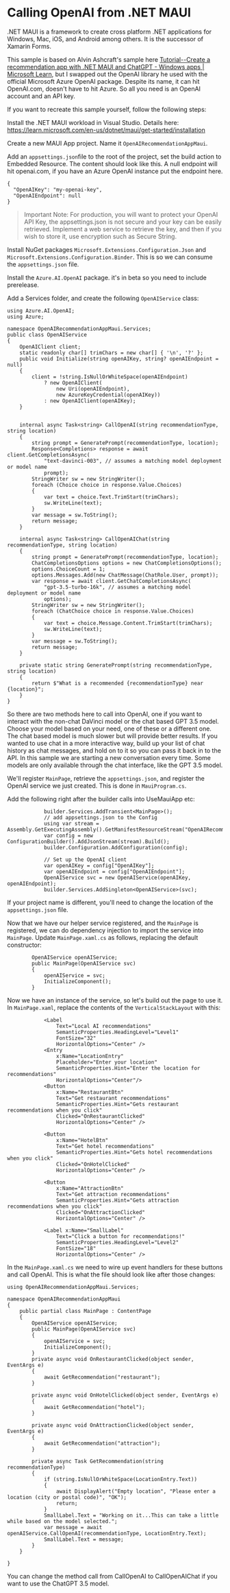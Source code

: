 Calling OpenAI from .NET MAUI
=============================

.NET MAUI is a framework to create cross platform .NET applications for Windows, Mac, iOS, and Android among others. It is the successor of Xamarin Forms.

This sample is based on Alvin Ashcraft's sample here [Tutorial--Create a recommendation app with .NET MAUI and ChatGPT - Windows apps | Microsoft Learn](https://learn.microsoft.com/en-us/windows/apps/windows-dotnet-maui/tutorial-maui-ai), but I swapped out the OpenAI library he used with the official Microsoft Azure OpenAI package. Despite its name, it can hit OpenAI.com, doesn't have to hit Azure. So all you need is an OpenAI account and an API key.

If you want to recreate this sample yourself, follow the following steps:

Install the .NET MAUI workload in Visual Studio. Details here: https://learn.microsoft.com/en-us/dotnet/maui/get-started/installation

Create a new MAUI App project. Name it `OpenAIRecommendationAppMaui`. 

Add an `appsettings.json`file to the root of the project, set the build action to Embedded Resource. The content should look like this. A null endpoint will hit openai.com, if you have an Azure OpenAI instance put the endpoint here.

```
{
  "OpenAIKey": "my-openai-key",
  "OpenAIEndpoint": null
}
```

> Important Note: For production, you will want to protect your OpenAI API Key, the appsettings.json is not secure and your key can be easily retrieved. Implement a web service to retrieve the key, and then if you wish to store it, use encryption such as Secure String.

Install NuGet packages `Microsoft.Extensions.Configuration.Json` and `Microsoft.Extensions.Configuration.Binder`. This is so we can consume the `appsettings.json` file.

Install the `Azure.AI.OpenAI` package. it's in beta so you need to include prerelease. 

Add a Services folder, and create the following `OpenAIService` class:

```
using Azure.AI.OpenAI;
using Azure;

namespace OpenAIRecommendationAppMaui.Services;
public class OpenAIService
{
    OpenAIClient client;
    static readonly char[] trimChars = new char[] { '\n', '?' };
    public void Initialize(string openAIKey, string? openAIEndpoint = null)
    {
        client = !string.IsNullOrWhiteSpace(openAIEndpoint)
            ? new OpenAIClient(
                new Uri(openAIEndpoint),
                new AzureKeyCredential(openAIKey))
            : new OpenAIClient(openAIKey);
    }


    internal async Task<string> CallOpenAI(string recommendationType, string location)
    {
        string prompt = GeneratePrompt(recommendationType, location);
        Response<Completions> response = await client.GetCompletionsAsync(
            "text-davinci-003", // assumes a matching model deployment or model name
            prompt);
        StringWriter sw = new StringWriter();
        foreach (Choice choice in response.Value.Choices)
        {
            var text = choice.Text.TrimStart(trimChars);
            sw.WriteLine(text);
        }
        var message = sw.ToString();
        return message;
    }

    internal async Task<string> CallOpenAIChat(string recommendationType, string location)
    {
        string prompt = GeneratePrompt(recommendationType, location);
        ChatCompletionsOptions options = new ChatCompletionsOptions();
        options.ChoiceCount = 1;
        options.Messages.Add(new ChatMessage(ChatRole.User, prompt));
        var response = await client.GetChatCompletionsAsync(
            "gpt-3.5-turbo-16k", // assumes a matching model deployment or model name
            options);
        StringWriter sw = new StringWriter();
        foreach (ChatChoice choice in response.Value.Choices)
        {
            var text = choice.Message.Content.TrimStart(trimChars);
            sw.WriteLine(text);
        }
        var message = sw.ToString();
        return message;
    }

    private static string GeneratePrompt(string recommendationType, string location)
    {
        return $"What is a recommended {recommendationType} near {location}";
    }
}
```

So there are two methods here to call into OpenAI, one if you want to interact with the non-chat DaVinci model or the chat based GPT 3.5 model. Choose your model based on your need, one of these or a different one. The chat based model is much slower but will provide better results. If you wanted to use chat in a more interactive way, build up your list of chat history as chat messages, and hold on to it so you can pass it back in to the API. In this sample we are starting a new conversation every time. Some models are only available through the chat interface, like the GPT 3.5 model.

We'll register `MainPage`, retrieve the `appsettings.json`, and register the OpenAI service we just created. This is done in `MauiProgram.cs`.

Add the following right after the builder calls into UseMauiApp etc:

```
            builder.Services.AddTransient<MainPage>();
            // add appsettings.json to the Config
            using var stream = Assembly.GetExecutingAssembly().GetManifestResourceStream("OpenAIRecommendationAppMaui.appsettings.json");
            var config = new ConfigurationBuilder().AddJsonStream(stream).Build();
            builder.Configuration.AddConfiguration(config);

            // Set up the OpenAI client
            var openAIKey = config["OpenAIKey"];
            var openAIEndpoint = config["OpenAIEndpoint"];
            OpenAIService svc = new OpenAIService(openAIKey, openAIEndpoint);
            builder.Services.AddSingleton<OpenAIService>(svc);
```

If your project name is different, you'll need to change the location of the `appsettings.json` file.

Now that we have our helper service registered, and the `MainPage` is registered, we can do dependency injection to import the service into `MainPage`. Update `MainPage.xaml.cs` as follows, replacing the default constructor:

```
        OpenAIService openAIService;
        public MainPage(OpenAIService svc)
        {
            openAIService = svc;
            InitializeComponent();
        }
```

Now we have an instance of the service, so let's build out the page to use it. In `MainPage.xaml`, replace the contents of the `VerticalStackLayout` with this:

```
            <Label
                Text="Local AI recommendations"
                SemanticProperties.HeadingLevel="Level1"
                FontSize="32"
                HorizontalOptions="Center" />
            <Entry
                x:Name="LocationEntry"
                Placeholder="Enter your location"
                SemanticProperties.Hint="Enter the location for recommendations"
                HorizontalOptions="Center"/>
            <Button
                x:Name="RestaurantBtn"
                Text="Get restaurant recommendations"
                SemanticProperties.Hint="Gets restaurant recommendations when you click"
                Clicked="OnRestaurantClicked"
                HorizontalOptions="Center" />

            <Button
                x:Name="HotelBtn"
                Text="Get hotel recommendations"
                SemanticProperties.Hint="Gets hotel recommendations when you click"
                Clicked="OnHotelClicked"
                HorizontalOptions="Center" />

            <Button
                x:Name="AttractionBtn"
                Text="Get attraction recommendations"
                SemanticProperties.Hint="Gets attraction recommendations when you click"
                Clicked="OnAttractionClicked"
                HorizontalOptions="Center" />

            <Label x:Name="SmallLabel"
                Text="Click a button for recommendations!"
                SemanticProperties.HeadingLevel="Level2"
                FontSize="18"
                HorizontalOptions="Center" />
```

In the `MainPage.xaml.cs` we need to wire up event handlers for these buttons and call OpenAI. This is what the file should look like after those changes:

```
using OpenAIRecommendationAppMaui.Services;

namespace OpenAIRecommendationAppMaui
{
    public partial class MainPage : ContentPage
    {
        OpenAIService openAIService;
        public MainPage(OpenAIService svc)
        {
            openAIService = svc;
            InitializeComponent();
        }
        private async void OnRestaurantClicked(object sender, EventArgs e)
        {
            await GetRecommendation("restaurant");
        }

        private async void OnHotelClicked(object sender, EventArgs e)
        {
            await GetRecommendation("hotel");
        }

        private async void OnAttractionClicked(object sender, EventArgs e)
        {
            await GetRecommendation("attraction");
        }

        private async Task GetRecommendation(string recommendationType)
        {
            if (string.IsNullOrWhiteSpace(LocationEntry.Text))
            {
                await DisplayAlert("Empty location", "Please enter a location (city or postal code)", "OK");
                return;
            }
            SmallLabel.Text = "Working on it...This can take a little while based on the model selected.";
            var message = await openAIService.CallOpenAI(recommendationType, LocationEntry.Text);
            SmallLabel.Text = message;
        }
    }

}
```

You can change the method call from CallOpenAI to CallOpenAIChat if you want to use the ChatGPT 3.5 model. 
